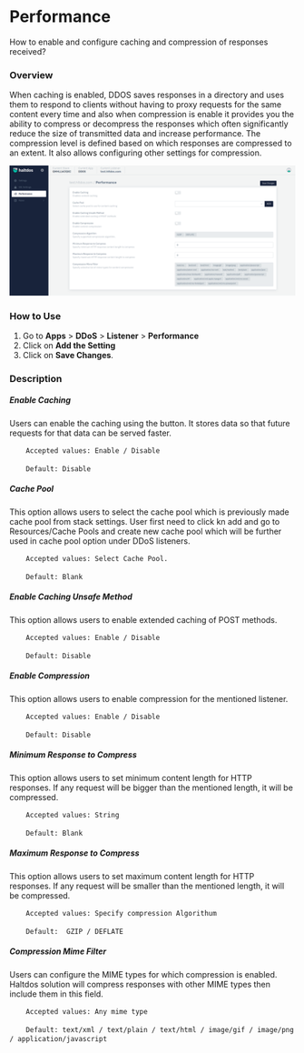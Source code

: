 # Performance
How to enable and configure caching and compression of responses received?

### Overview

When caching is enabled, DDOS saves responses in a directory and uses them to respond to clients without having to proxy requests for the same content every time and also when compression is enable it provides you the ability to compress or decompress the responses which often significantly reduce the size of transmitted data and increase performance. The compression level is defined based on which responses are compressed to an extent. It also allows configuring other settings for compression.




![performance](/img/ddos/v7/docs/performance.png)

### How to Use

1. Go to **Apps** > **DDoS** > **Listener** > **Performance**
2. Click on **Add the Setting**
3. Click on **Save Changes**.


### Description 

##### **Enable Caching**

Users can enable the caching using the button. It stores data so that future requests for that data can be served faster.

```
    Accepted values: Enable / Disable

    Default: Disable
```


##### **Cache Pool**

This option allows users to select the cache pool which is previously made cache pool from stack settings. User first need to click kn add and go to Resources/Cache Pools and create new cache pool which will be further used in cache pool option under DDoS listeners.

```
    Accepted values: Select Cache Pool.

    Default: Blank
```


##### **Enable Caching Unsafe Method**
This option allows users to enable extended caching of POST methods.

```
    Accepted values: Enable / Disable

    Default: Disable
```


##### **Enable Compression**

This option allows users to enable compression for the mentioned listener.

```
    Accepted values: Enable / Disable

    Default: Disable
```


##### **Minimum Response to Compress**
This option allows users to set minimum content length for HTTP responses. If any request will be bigger than the mentioned length, it will be compressed.

```
    Accepted values: String

    Default: Blank 
```


##### **Maximum Response to Compress**
This option allows users to set maximum content length for HTTP responses. If any request will be smaller than the mentioned length, it will be compressed.

```
    Accepted values: Specify compression Algorithum

    Default:  GZIP / DEFLATE
```


##### **Compression Mime Filter**

Users can configure the MIME types for which compression is enabled. Haltdos solution will compress responses with other MIME types then include them in this field.

```
    Accepted values: Any mime type

    Default: text/xml / text/plain / text/html / image/gif / image/png / application/javascript
```


